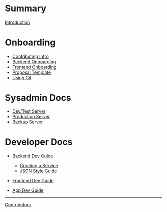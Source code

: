 # Summary

[Introduction](README.md)

# Onboarding

- [Contributing Intro](contributing.md)
- [Backend Onboarding](onboarding-backend.md)
- [Frontend Onboarding](onboarding-frontend.md)
- [Proposal Template](proposal-template.md)
- [Using Git](using-git.md)

# Sysadmin Docs

- [Dev/Test Server]()
- [Production Server]()
- [Backup Server]()

# Developer Docs

- [Backend Dev Guide](backend_dev.md)
  - [Creating a Service](backend_services.md)
  - [JSON Style Guide](json-style.md)

- [Frontend Dev Guide](frontend_dev.md)

- [App Dev Guide](app_dev.md)

--------

[Contributors]()

